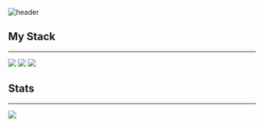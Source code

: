 

![header](https://capsule-render.vercel.app/api?type=waving&height=300&section=header&text=MinSeong&fontSize=90)

<h2>My Stack</h2>

----

<p>
<img src="https://img.shields.io/badge/Flask-darkgray?style=flat-square&logo=Flask&logoColor=black"> <img src="https://img.shields.io/badge/Python-blue?style=flat-square&logo=Python&logoColor=white">  <img src="https://img.shields.io/badge/Javascript-yellow?style=flat-square&logo=Javascript&logoColor=black">
</p>
<h2>Stats</h2>
<hr>
<img src="https://github-readme-stats.vercel.app/api?username=alstjd223&show_icons=true&theme=transparent">
